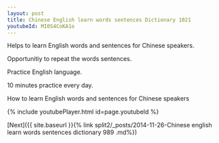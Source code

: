 ```yaml
---
layout: post
title: Chinese English learn words sentences Dictionary 1021 
youtubeId: MI0S4CoKA1o
---
```

 
 
Helps to learn English words and sentences for Chinese speakers.

Opportunitiy to repeat the words sentences. 

Practice English language. 
 
10 minutes practice every day. 
 
How to learn English words and sentences for Chinese speakers 
 
{% include youtubePlayer.html id=page.youtubeId %}
 
 
[Next]({{ site.baseurl }}{% link  split2/_posts/2014-11-26-Chinese english learn words sentences dictionary 989 .md%})
 

